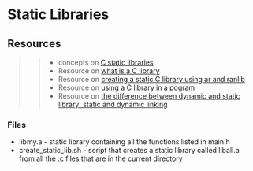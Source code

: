# Static Libraries

## Resources

>> * concepts on [C static libraries](https://alx-intranet.hbtn.io/concepts/61)
>> * Resource on [what is a C library](https://docencia.ac.upc.edu/FIB/USO/Bibliografia/unix-c-libraries.html)
>> * Resource on [creating a static C library using ar and ranlib](https://docencia.ac.upc.edu/FIB/USO/Bibliografia/unix-c-libraries.html)
>> * Resource on [using a C library in a pogram](https://docencia.ac.upc.edu/FIB/USO/Bibliografia/unix-c-libraries.html)
>> * Resource on [the difference between dynamic and static library: static and dynamic linking](https://www.youtube.com/watch?v=eW5he5uFBNM)

### Files

* libmy.a - static library containing all the functions listed in main.h
* create_static_lib.sh - script that creates a static library called liball.a from all the .c files that are in the current directory

